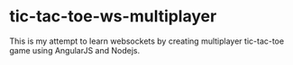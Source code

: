# tic-tac-toe-ws-multiplayer

This is my attempt to learn websockets by creating multiplayer tic-tac-toe game using AngularJS and Nodejs.
